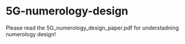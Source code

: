 # 5G-numerology-design
Please read the 5G_numerology_design_paper.pdf for understadning numerology design!
